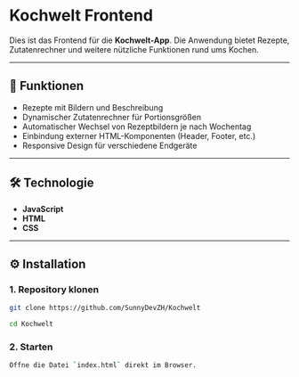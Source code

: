 # Kochwelt Frontend

Dies ist das Frontend für die **Kochwelt-App**. Die Anwendung bietet Rezepte, Zutatenrechner und weitere nützliche Funktionen rund ums Kochen.

---

## 🚀 Funktionen

- Rezepte mit Bildern und Beschreibung
- Dynamischer Zutatenrechner für Portionsgrößen
- Automatischer Wechsel von Rezeptbildern je nach Wochentag
- Einbindung externer HTML-Komponenten (Header, Footer, etc.)
- Responsive Design für verschiedene Endgeräte

---

## 🛠️ Technologie

- **JavaScript**
- **HTML**
- **CSS**

---

## ⚙️ Installation

### 1. Repository klonen
```bash
git clone https://github.com/SunnyDevZH/Kochwelt
```
```bash
cd Kochwelt
```
### 2. Starten
```bash
Öffne die Datei `index.html` direkt im Browser.
```

